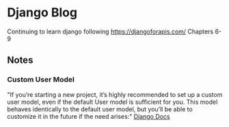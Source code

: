 # Django Blog

Continuing to learn django following https://djangoforapis.com/ Chapters 6-9 

## Notes

### Custom User Model
"If you’re starting a new project, it’s highly recommended to set up a custom user model, even if the default User model is sufficient for you. This model behaves identically to the default user model, but you’ll be able to customize it in the future if the need arises:" [Django Docs](https://docs.djangoproject.com/en/4.0/topics/auth/customizing/#:~:text=If%20you%E2%80%99re%20starting%20a%20new%20project%2C%20it%E2%80%99s%20highly%20recommended%20to%20set%20up%20a%20custom%20user%20model%2C%20even%20if%20the%20default%20User%20model%20is%20sufficient%20for%20you.%20This%20model%20behaves%20identically%20to%20the%20default%20user%20model%2C%20but%20you%E2%80%99ll%20be%20able%20to%20customize%20it%20in%20the%20future%20if%20the%20need%20arises%3A)

